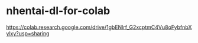 # nhentai-dl-for-colab
https://colab.research.google.com/drive/1gbENlrf_G2xcptmC4Vu8oFybfnbXylxy?usp=sharing
